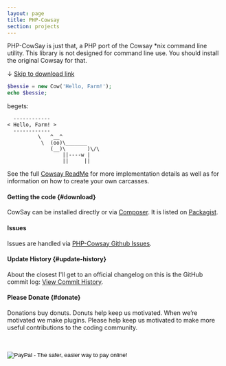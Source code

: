```yaml
---
layout: page
title: PHP-Cowsay
section: projects
---
```

PHP-CowSay is just that, a PHP port of the Cowsay *nix command line utility. This library is not designed for command line use. You should install the original Cowsay for that.

&#x2193; <a href="#download">Skip to download link</a>

``` php
$bessie = new Cow('Hello, Farm!');
echo $bessie;
```

begets:

```
  ------------
< Hello, Farm! >
  ------------
          \   ^__^
           \  (oo)\_______
              (__)\       )\/\
                  ||----w |
                  ||     ||
```

See the full <a href="https://github.com/Gipetto/CowSay">Cowsay ReadMe</a> for more implementation details as well as for information on how to create your own carcasses.

#### Getting the code {#download}

CowSay can be installed directly or via <a href="https://getcomposer.org">Composer</a>. It is listed on <a href="https://packagist.org/packages/gipetto/cowsay">Packagist</a>.

#### Issues

Issues are handled via <a href="https://github.com/Gipetto/CowSay/issues">PHP-Cowsay Github Issues</a>.

#### Update History {#update-history}

About the closest I'll get to an official changelog on this is the GitHub commit log: <a href="changelog">View Commit History</a>.

#### Please Donate {#donate}

Donations buy donuts. Donuts help keep us motivated. When we&rsquo;re motivated we make plugins. Please help keep us motivated to make more useful contributions to the coding community.

<div id="paypal">
  <form action="https://www.paypal.com/cgi-bin/webscr" method="post">
      <input type="hidden" name="cmd" value="_s-xclick" /><br />
      <input type="hidden" name="hosted_button_id" value="6908957" /><br />
      <input type="image" src="https://www.paypal.com/en_US/i/btn/btn_donateCC_LG.gif" border="0" name="submit" alt="PayPal - The safer, easier way to pay online!" /><br />
      <img alt="" border="0" src="{{ site.baseurl }}/assets/pixel.gif" width="1" height="1" /><br />
	</form>
</div>
